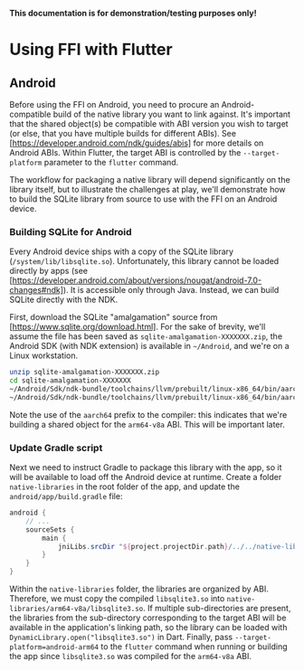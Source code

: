 **This documentation is for demonstration/testing purposes only!**

# Using FFI with Flutter

## Android

Before using the FFI on Android, you need to procure an Android-compatible build of the native library you want to link against.
It's important that the shared object(s) be compatible with ABI version you wish to target (or else, that you have multiple builds for different ABIs).
See [https://developer.android.com/ndk/guides/abis] for more details on Android ABIs.
Within Flutter, the target ABI is controlled by the `--target-platform` parameter to the `flutter` command.

The workflow for packaging a native library will depend significantly on the library itself, but to illustrate the challenges at play, we'll demonstrate how to build the SQLite library from source to use with the FFI on an Android device.

### Building SQLite for Android

Every Android device ships with a copy of the SQLite library (`/system/lib/libsqlite.so`).
Unfortunately, this library cannot be loaded directly by apps (see [https://developer.android.com/about/versions/nougat/android-7.0-changes#ndk]).
It is accessible only through Java.
Instead, we can build SQLite directly with the NDK.

First, download the SQLite "amalgamation" source from [https://www.sqlite.org/download.html].
For the sake of brevity, we'll assume the file has been saved as `sqlite-amalgamation-XXXXXXX.zip`, the Android SDK (with NDK extension) is available in `~/Android`, and we're on a Linux workstation.

```sh
unzip sqlite-amalgamation-XXXXXXX.zip
cd sqlite-amalgamation-XXXXXXX
~/Android/Sdk/ndk-bundle/toolchains/llvm/prebuilt/linux-x86_64/bin/aarch64-linux-android24-clang -c sqlite3.c -o sqlite3.o
~/Android/Sdk/ndk-bundle/toolchains/llvm/prebuilt/linux-x86_64/bin/aarch64-linux-android-ld -shared sqlite3.o -o libsqlite3.so
```

Note the use of the `aarch64` prefix to the compiler: this indicates that we're building a shared object for the `arm64-v8a` ABI.
This will be important later.

### Update Gradle script

Next we need to instruct Gradle to package this library with the app, so it will be available to load off the Android device at runtime.
Create a folder `native-libraries` in the root folder of the app, and update the `android/app/build.gradle` file:

```groovy
android {
    // ...
    sourceSets {
        main {
            jniLibs.srcDir "${project.projectDir.path}/../../native-libraries"
        }
    }
}
```

Within the `native-libraries` folder, the libraries are organized by ABI.
Therefore, we must copy the compiled `libsqlite3.so` into `native-libraries/arm64-v8a/libsqlite3.so`.
If multiple sub-directories are present, the libraries from the sub-directory corresponding to the target ABI will be available in the application's linking path, so the library can be loaded with `DynamicLibrary.open("libsqlite3.so")` in Dart.
Finally, pass `--target-platform=android-arm64` to the `flutter` command when running or building the app since `libsqlite3.so` was compiled for the `arm64-v8a` ABI.
